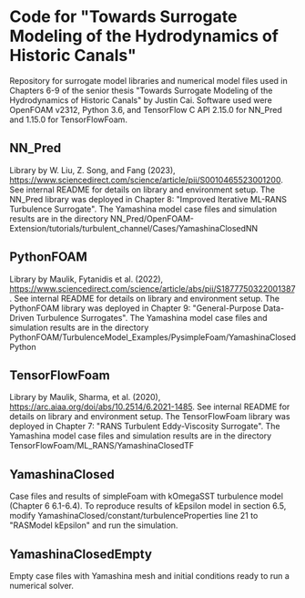 # Code for "Towards Surrogate Modeling of the Hydrodynamics of Historic Canals"
Repository for surrogate model libraries and numerical model files used in Chapters 6-9 of the senior thesis "Towards Surrogate Modeling of the Hydrodynamics of Historic Canals" by Justin Cai. Software used were OpenFOAM v2312, Python 3.6, and TensorFlow C API 2.15.0 for NN_Pred and 1.15.0 for TensorFlowFoam.
## NN_Pred
Library by W. Liu, Z. Song, and Fang (2023), https://www.sciencedirect.com/science/article/pii/S0010465523001200. See internal README for details on library and environment setup.
The NN_Pred library was deployed in Chapter 8: "Improved Iterative ML-RANS Turbulence Surrogate".
The Yamashina model case files and simulation results are in the directory NN_Pred/OpenFOAM-Extension/tutorials/turbulent_channel/Cases/YamashinaClosedNN
## PythonFOAM
Library by Maulik, Fytanidis et al. (2022), https://www.sciencedirect.com/science/article/abs/pii/S1877750322001387. See internal README for details on library and environment setup.
The PythonFOAM library was deployed in Chapter 9: "General-Purpose Data-Driven Turbulence Surrogates".
The Yamashina model case files and simulation results are in the directory PythonFOAM/TurbulenceModel_Examples/PysimpleFoam/YamashinaClosedPython
## TensorFlowFoam
Library by Maulik, Sharma, et al. (2020), https://arc.aiaa.org/doi/abs/10.2514/6.2021-1485. See internal README for details on library and environment setup.
The TensorFlowFoam library was deployed in Chapter 7: "RANS Turbulent Eddy-Viscosity Surrogate".
The Yamashina model case files and simulation results are in the directory TensorFlowFoam/ML_RANS/YamashinaClosedTF
## YamashinaClosed
Case files and results of simpleFoam with kOmegaSST turbulence model (Chapter 6 6.1-6.4). To reproduce results of kEpsilon model in section 6.5, modify YamashinaClosed/constant/turbulenceProperties line 21 to "RASModel    kEpsilon" and run the simulation.
## YamashinaClosedEmpty
Empty case files with Yamashina mesh and initial conditions ready to run a numerical solver.
